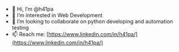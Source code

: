 - 👋 Hi, I’m @h41pa
- 👀 I’m interested in Web Development 
- 💞️ I’m looking to collaborate on python developing and automation testing
- 📫 Reach me: [https://www.linkedin.com/in/h41pa/](https://www.linkedin.com/in/h41pa/)





